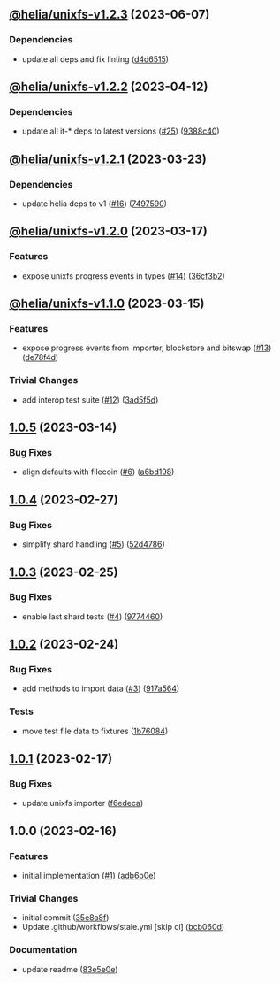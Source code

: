 ## [@helia/unixfs-v1.2.3](https://github.com/ipfs/helia-unixfs/compare/@helia/unixfs-v1.2.2...@helia/unixfs-v1.2.3) (2023-06-07)


### Dependencies

* update all deps and fix linting ([d4d6515](https://github.com/ipfs/helia-unixfs/commit/d4d6515f023db339874d34871e69fb7c3fc47f6c))

## [@helia/unixfs-v1.2.2](https://github.com/ipfs/helia-unixfs/compare/@helia/unixfs-v1.2.1...@helia/unixfs-v1.2.2) (2023-04-12)


### Dependencies

* update all it-* deps to latest versions ([#25](https://github.com/ipfs/helia-unixfs/issues/25)) ([9388c40](https://github.com/ipfs/helia-unixfs/commit/9388c402462a1d45fcb7ded285262881718b7dd0))

## [@helia/unixfs-v1.2.1](https://github.com/ipfs/helia-unixfs/compare/@helia/unixfs-v1.2.0...@helia/unixfs-v1.2.1) (2023-03-23)


### Dependencies

* update helia deps to v1 ([#16](https://github.com/ipfs/helia-unixfs/issues/16)) ([7497590](https://github.com/ipfs/helia-unixfs/commit/74975903ec619a4662e5bfa9546997641e9f8e8c))

## [@helia/unixfs-v1.2.0](https://github.com/ipfs/helia-unixfs/compare/@helia/unixfs-v1.1.0...@helia/unixfs-v1.2.0) (2023-03-17)


### Features

* expose unixfs progress events in types ([#14](https://github.com/ipfs/helia-unixfs/issues/14)) ([36cf3b2](https://github.com/ipfs/helia-unixfs/commit/36cf3b2143276a59b685ceb58299c4f881545fee))

## [@helia/unixfs-v1.1.0](https://github.com/ipfs/helia-unixfs/compare/@helia/unixfs-v1.0.5...@helia/unixfs-v1.1.0) (2023-03-15)


### Features

* expose progress events from importer, blockstore and bitswap ([#13](https://github.com/ipfs/helia-unixfs/issues/13)) ([de78f4d](https://github.com/ipfs/helia-unixfs/commit/de78f4d03ebafe9ed9a2dfcbfb7a516fa215585c))


### Trivial Changes

* add interop test suite ([#12](https://github.com/ipfs/helia-unixfs/issues/12)) ([3ad5f5d](https://github.com/ipfs/helia-unixfs/commit/3ad5f5d8199a5596aa333916d4a240584bc0842a))

## [1.0.5](https://github.com/ipfs/helia-unixfs/compare/v1.0.4...v1.0.5) (2023-03-14)


### Bug Fixes

* align defaults with filecoin ([#6](https://github.com/ipfs/helia-unixfs/issues/6)) ([a6bd198](https://github.com/ipfs/helia-unixfs/commit/a6bd1983bd7baac21af3de6fa269219f52664cde))

## [1.0.4](https://github.com/ipfs/helia-unixfs/compare/v1.0.3...v1.0.4) (2023-02-27)


### Bug Fixes

* simplify shard handling ([#5](https://github.com/ipfs/helia-unixfs/issues/5)) ([52d4786](https://github.com/ipfs/helia-unixfs/commit/52d4786831c3b2b60322de562b752ecfbc8791bb))

## [1.0.3](https://github.com/ipfs/helia-unixfs/compare/v1.0.2...v1.0.3) (2023-02-25)


### Bug Fixes

* enable last shard tests ([#4](https://github.com/ipfs/helia-unixfs/issues/4)) ([9774460](https://github.com/ipfs/helia-unixfs/commit/97744606d6da2e61a1aefa6af8f0f3b68f8827ab))

## [1.0.2](https://github.com/ipfs/helia-unixfs/compare/v1.0.1...v1.0.2) (2023-02-24)


### Bug Fixes

* add methods to import data ([#3](https://github.com/ipfs/helia-unixfs/issues/3)) ([917a564](https://github.com/ipfs/helia-unixfs/commit/917a564c0d990dfd35d4615436fc8e3609c72a76))


### Tests

* move test file data to fixtures ([1b76084](https://github.com/ipfs/helia-unixfs/commit/1b760847a18b7b7c1e3fa8c871fd75acb298480b))

## [1.0.1](https://github.com/ipfs/helia-unixfs/compare/v1.0.0...v1.0.1) (2023-02-17)


### Bug Fixes

* update unixfs importer ([f6edeca](https://github.com/ipfs/helia-unixfs/commit/f6edeca471da4aaa2171b0b3f2d2ea91d527a00e))

## 1.0.0 (2023-02-16)


### Features

* initial implementation ([#1](https://github.com/ipfs/helia-unixfs/issues/1)) ([adb6b0e](https://github.com/ipfs/helia-unixfs/commit/adb6b0e2626a3bdd08cdc4445e3367f104bc5bb8))


### Trivial Changes

* initial commit ([35e8a8f](https://github.com/ipfs/helia-unixfs/commit/35e8a8fd7c1ca68b21320b95211304bf01b30086))
* Update .github/workflows/stale.yml [skip ci] ([bcb060d](https://github.com/ipfs/helia-unixfs/commit/bcb060d880175ab885479388049a1ca2e5873629))


### Documentation

* update readme ([83e5e0e](https://github.com/ipfs/helia-unixfs/commit/83e5e0e0ccfd27f9371c9a8940c237e398e9b68f))
